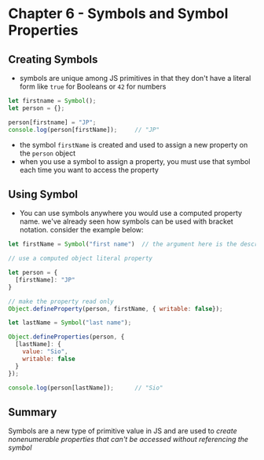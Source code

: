 # Chapter 6 - Symbols and Symbol Properties

## Creating Symbols
* symbols are unique among JS primitives in that they don't have a literal form like `true` for Booleans or `42` for numbers

```js
let firstname = Symbol();
let person = {};

person[firstname] = "JP";
console.log(person[firstName]);     // "JP"
```

* the symbol `firstName` is created and used to assign a new property on the `person` object
* when you use a symbol to assign a property, you must use that symbol each time you want to access the property

## Using Symbol
* You can use symbols anywhere you would use a computed property name. we've already seen how symbols can be used with bracket notation. consider the example below:

```js
let firstName = Symbol("first name")  // the argument here is the description

// use a computed object literal property

let person = {
  [firstName]: "JP"
}

// make the property read only
Object.defineProperty(person, firstName, { writable: false});

let lastName = Symbol("last name");

Object.defineProperties(person, {
  [lastName]: {
    value: "Sio",
    writable: false
  }
});

console.log(person[lastName]);      // "Sio"
```

## Summary

Symbols are a new type of primitive value in JS and are used to *create nonenumerable properties that can't be accessed without referencing the symbol*
